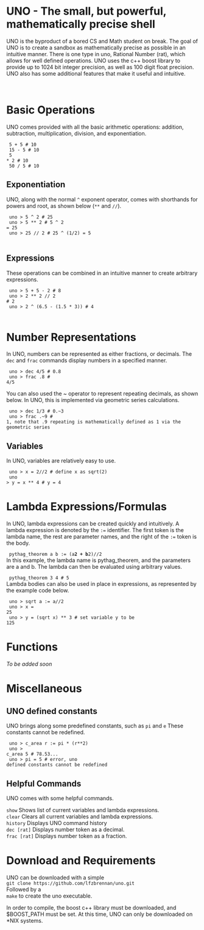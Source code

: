 <h1> UNO - The small, but powerful, mathematically precise shell </h1>
<p>
UNO is the byproduct of a bored CS and Math student on break. The goal of UNO is
to create a sandbox as mathematically precise as possible in an intuitive manner.
There is one type in uno, Rational Number (rat), which allows for well defined operations.
UNO uses the c++ boost library to provide up to 1024 bit integer precision, as
well as 100 digit float precision. UNO also has some additional features that
make it useful and intuitive.
</p>
<br>

<h1> Basic Operations </h1>
<p>
UNO comes provided with all the basic arithmetic operations: addition, subtraction,
multiplication, division, and exponentiation.<br>

<code> 5 + 5 # 10 </code><br>
<code> 15 - 5 # 10 </code><br>
<code> 5 * 2 # 10 </code><br>
<code> 50 / 5 # 10 </code><br>

</p>
<h2> Exponentiation </h2>

<p>
UNO, along with the normal <code>^</code> exponent operator, comes with shorthands for powers
and root, as shown below (<code>**</code> and <code>//</code>).<br>

<code> uno > 5 ^ 2 # 25 </code><br>
<code> uno > 5 ** 2 # 5 ^ 2 = 25 </code><br>
<code> uno > 25 // 2 # 25 ^ (1/2) = 5 </code><br>

</p>
<h2> Expressions </h2>
<p>
These operations can be combined in an intuitive manner to create arbitrary expressions.<br>

<code> uno > 5 + 5 - 2 # 8 </code><br>
<code> uno > 2 ** 2 // 2 # 2 </code><br>
<code> uno > 2 ^ (6.5 - (1.5 * 3)) # 4 </code><br>
</p>

<h1> Number Representations </h1>
<p>
In UNO, numbers can be represented as either fractions, or decimals. The
<code>dec</code> and <code>frac</code> commands display numbers in a specified manner.

<code> uno > dec 4/5 # 0.8 </code><br>
<code> uno > frac .8 # 4/5 </code><br>

You can also used the ~ operator to represent repeating decimals, as shown below.
In UNO, this is implemented via geometric series calculations. <br>

<code> uno > dec 1/3 # 0.~3 </code><br>
<code> uno > frac .~9 # 1, note that .9 repeating is mathematically defined as 1 via the geometric series</code><br>
<p>
<h2> Variables </h2>
<p>
In UNO, variables are relatively easy to use.<br>

<code> uno > x = 2//2 # define x as sqrt(2)</code><br>
<code> uno > y = x ** 4 # y = 4 </code><br>
</p>

<h1> Lambda Expressions/Formulas </h1>
<p>
In UNO, lambda expressions can be created quickly and intuitively. A lambda expression
is denoted by the <code>:=</code> identifier. The first token is the lambda name,
the rest are parameter names, and the right of the <code>:=</code> token is the
body.

<code> pythag_theorem a b := (a**2 + b**2)//2</code><br>
In this example, the lambda name is pythag_theorem, and the parameters are a and b.
The lambda can then be evaluated using arbitrary values.<br>

<code> pythag_theorem 3 4 # 5</code><br>
Lambda bodies can also be used in place in expressions, as represented by the
example code below.

<code> uno > sqrt a := a//2</code><br>
<code> uno > x = 25</code><br>
<code> uno > y = (sqrt x) ** 3 # set variable y to be 125</code><br>
</p>

<h1> Functions </h1>
<i>To be added soon </i>

<h1> Miscellaneous </h1>

<h2> UNO defined constants </h2>

UNO brings along some predefined constants, such as <code>pi</code> and <code>e</code>
These constants cannot be redefined.<br>


<code> uno > c_area r := pi * (r**2)</code><br>
<code> uno > c_area 5 # 78.53...</code><br>
<code> uno > pi = 5 # error, uno defined constants cannot be redefined </code><br>

<h2> Helpful Commands </h2>
UNO comes with some helpful commands.<br>

<code>show</code> Shows list of current variables and lambda expressions.<br>
<code>clear</code> Clears all current variables and lambda expressions.<br>
<code>history</code> Displays UNO command history<br>
<code>dec [rat]</code> Displays number token as a decimal.<br>
<code>frac [rat]</code> Displays number token as a fraction.<br>

<h1> Download and Requirements </h1>
UNO can be downloaded with a simple<br><code>git clone https://github.com/lfzbrennan/uno.git</code><br>
Followed by a<br><code>make</code> to create the uno executable. <br>

In order to compile, the boost c++ library must be downloaded, and $BOOST_PATH
must be set. At this time, UNO can only be downloaded on *NIX systems.

